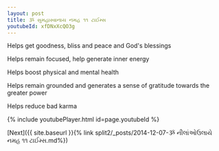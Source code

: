 ```yaml
---
layout: post
title: ૐ સુમહાસ્વાનાય નમહ ૧૧ ટાઈમ્સ
youtubeId: xfDNxXcQO3g
---
```

 
 
Helps get goodness, bliss and peace and God's blessings
 
Helps remain focused, help generate inner energy 
 
Helps boost physical and mental health 
 
Helps remain grounded and generates a sense of gratitude towards the greater power 
 
Helps reduce bad karma
 
 
 
 


{% include youtubePlayer.html id=page.youtubeId %}
 
[Next]({{ site.baseurl }}{% link  split2/_posts/2014-12-07-ૐ નીલાંઓઉલાયે નમહ ૧૧ ટાઈમ્સ.md%})
 
